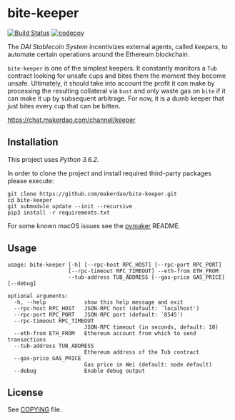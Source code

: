 # bite-keeper

[![Build Status](https://travis-ci.org/makerdao/bite-keeper.svg?branch=master)](https://travis-ci.org/makerdao/bite-keeper)
[![codecov](https://codecov.io/gh/makerdao/bite-keeper/branch/master/graph/badge.svg)](https://codecov.io/gh/makerdao/bite-keeper)

The _DAI Stablecoin System_ incentivizes external agents, called _keepers_,
to automate certain operations around the Ethereum blockchain.

`bite-keeper` is one of the simplest keepers. It constantly monitors a `Tub` contract
looking for unsafe cups and bites them the moment they become unsafe. Ultimately,
it should take into account the profit it can make by processing the resulting
collateral via `bust` and only waste gas on `bite` if it can make it up by
subsequent arbitrage. For now, it is a dumb keeper that just bites every cup
that can be bitten.

<https://chat.makerdao.com/channel/keeper>

## Installation

This project uses *Python 3.6.2*.

In order to clone the project and install required third-party packages please execute:
```
git clone https://github.com/makerdao/bite-keeper.git
cd bite-keeper
git submodule update --init --recursive
pip3 install -r requirements.txt
```

For some known macOS issues see the [pymaker](https://github.com/makerdao/pymaker) README.

## Usage

```
usage: bite-keeper [-h] [--rpc-host RPC_HOST] [--rpc-port RPC_PORT]
                   [--rpc-timeout RPC_TIMEOUT] --eth-from ETH_FROM
                   --tub-address TUB_ADDRESS [--gas-price GAS_PRICE] [--debug]

optional arguments:
  -h, --help            show this help message and exit
  --rpc-host RPC_HOST   JSON-RPC host (default: `localhost')
  --rpc-port RPC_PORT   JSON-RPC port (default: `8545')
  --rpc-timeout RPC_TIMEOUT
                        JSON-RPC timeout (in seconds, default: 10)
  --eth-from ETH_FROM   Ethereum account from which to send transactions
  --tub-address TUB_ADDRESS
                        Ethereum address of the Tub contract
  --gas-price GAS_PRICE
                        Gas price in Wei (default: node default)
  --debug               Enable debug output
```

## License

See [COPYING](https://github.com/makerdao/bite-keeper/blob/master/COPYING) file.

